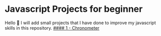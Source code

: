 # Javascript Projects for beginner 
Hello :wave:  I will add small projects that I have done to improve my javascript skills in this repository.
[#### 1 - Chronometer ](https://github.com/akirdass00/jsprojects/tree/main/Chronometer)
